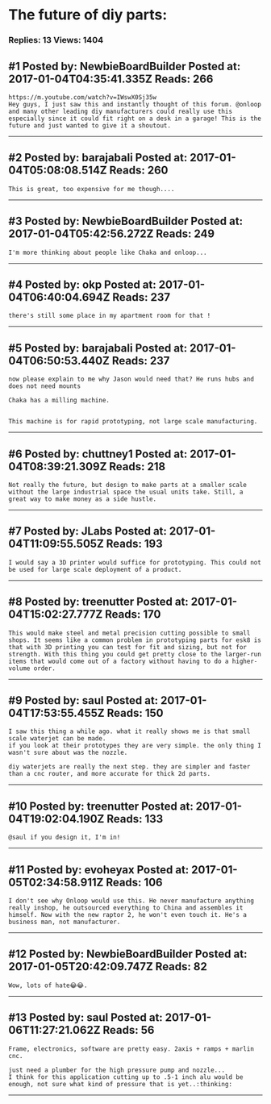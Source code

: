 # The future of diy parts:

### Replies: 13 Views: 1404

## \#1 Posted by: NewbieBoardBuilder Posted at: 2017-01-04T04:35:41.335Z Reads: 266

```
https://m.youtube.com/watch?v=IWswX0Sj35w
Hey guys, I just saw this and instantly thought of this forum. @onloop and many other leading diy manufacturers could really use this especially since it could fit right on a desk in a garage! This is the future and just wanted to give it a shoutout.
```

---
## \#2 Posted by: barajabali Posted at: 2017-01-04T05:08:08.514Z Reads: 260

```
This is great, too expensive for me though....
```

---
## \#3 Posted by: NewbieBoardBuilder Posted at: 2017-01-04T05:42:56.272Z Reads: 249

```
I'm more thinking about people like Chaka and onloop...
```

---
## \#4 Posted by: okp Posted at: 2017-01-04T06:40:04.694Z Reads: 237

```
there's still some place in my apartment room for that !
```

---
## \#5 Posted by: barajabali Posted at: 2017-01-04T06:50:53.440Z Reads: 237

```
now please explain to me why Jason would need that? He runs hubs and does not need mounts

Chaka has a milling machine. 


This machine is for rapid prototyping, not large scale manufacturing.
```

---
## \#6 Posted by: chuttney1 Posted at: 2017-01-04T08:39:21.309Z Reads: 218

```
Not really the future, but design to make parts at a smaller scale without the large industrial space the usual units take. Still, a great way to make money as a side hustle.
```

---
## \#7 Posted by: JLabs Posted at: 2017-01-04T11:09:55.505Z Reads: 193

```
I would say a 3D printer would suffice for prototyping. This could not be used for large scale deployment of a product.
```

---
## \#8 Posted by: treenutter Posted at: 2017-01-04T15:02:27.777Z Reads: 170

```
This would make steel and metal precision cutting possible to small shops. It seems like a common problem in prototyping parts for esk8 is that with 3D printing you can test for fit and sizing, but not for strength. With this thing you could get pretty close to the larger-run items that would come out of a factory without having to do a higher-volume order.
```

---
## \#9 Posted by: saul Posted at: 2017-01-04T17:53:55.455Z Reads: 150

```
I saw this thing a while ago. what it really shows me is that small scale waterjet can be made.
if you look at their prototypes they are very simple. the only thing I wasn't sure about was the nozzle.

diy waterjets are really the next step. they are simpler and faster than a cnc router, and more accurate for thick 2d parts.
```

---
## \#10 Posted by: treenutter Posted at: 2017-01-04T19:02:04.190Z Reads: 133

```
@saul if you design it, I'm in!
```

---
## \#11 Posted by: evoheyax Posted at: 2017-01-05T02:34:58.911Z Reads: 106

```
I don't see why Onloop would use this. He never manufacture anything really inshop, he outsourced everything to China and assembles it himself. Now with the new raptor 2, he won't even touch it. He's a business man, not manufacturer.
```

---
## \#12 Posted by: NewbieBoardBuilder Posted at: 2017-01-05T20:42:09.747Z Reads: 82

```
Wow, lots of hate😂😂.
```

---
## \#13 Posted by: saul Posted at: 2017-01-06T11:27:21.062Z Reads: 56

```
Frame, electronics, software are pretty easy. 2axis + ramps + marlin cnc.

just need a plumber for the high pressure pump and nozzle... 
I think for this application cutting up to .5-1 inch alu would be enough, not sure what kind of pressure that is yet..:thinking:
```

---
